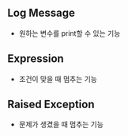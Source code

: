 ## Log Message

- 원하는 변수를 print할 수 있는 기능

## Expression

- 조건이 맞을 때 멈추는 기능

## Raised Exception

- 문제가 생겼을 때 멈추는 기능
